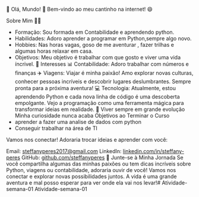 🌟 Olá, Mundo! 🌟
Bem-vindo ao meu cantinho na internet! 😄

Sobre Mim 🧑‍💻

- Formação: Sou formada em Contabilidade e aprendendo python.
- Habilidades: Adoro aprender a programar em Python,sempre algo novo.
- Hobbies: Nas horas vagas, goso de me aventurar , fazer trilhas e algumas horas relaxar em casa.
- Objetivos: Meu objetivo é trabalhar com que gosto e viver uma vida íncrivel.
🌟 Interesses
📊 Contabilidade: Adoro trabalhar com números e finanças
✈️ Viagens: Viajar é minha paixão! Amo explorar novas culturas, conhecer pessoas incríveis e descobrir lugares deslumbrantes. Sempre pronta para a próxima aventura!
💻 Tecnologia: Atualmente, estou aprendendo Python e cada nova linha de código é uma descoberta empolgante. Vejo a programação como uma ferramenta mágica para transformar ideias em realidade.
🚀 Viver sempre em grande evolução
Minha curiosidade nunca acaba
Objetivos ao Terminar o Curso
- aprender a fazer uma analise de dados com python
- Conseguir trabalhar na área de TI 

Vamos nos conectar! Adoraria trocar ideias e aprender com você:

Email: steffanyperes2017@gmail.com
LinkedIn: [linkedin.com/in/steffany-peres](https://www.linkedin.com/in/steffany-gabriely-brito-peres-02668a183/)
GitHub: [github.com/steffanyperes](https://github.com/Steffanyperes)
🚢 Junte-se à Minha Jornada
Se você compartilha algumas das minhas paixões ou tem dicas incríveis sobre Python, viagens ou contabilidade, adoraria ouvir de você! Vamos nos conectar e explorar novas possibilidades juntos. A vida é uma grande aventura e mal posso esperar para ver onde ela vai nos levar!# Atividade-semana-01
Atividade-semana-01
